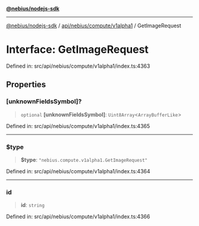 [**@nebius/nodejs-sdk**](../../../../../README.md)

***

[@nebius/nodejs-sdk](../../../../../README.md) / [api/nebius/compute/v1alpha1](../README.md) / GetImageRequest

# Interface: GetImageRequest

Defined in: src/api/nebius/compute/v1alpha1/index.ts:4363

## Properties

### \[unknownFieldsSymbol\]?

> `optional` **\[unknownFieldsSymbol\]**: `Uint8Array`\<`ArrayBufferLike`\>

Defined in: src/api/nebius/compute/v1alpha1/index.ts:4365

***

### $type

> **$type**: `"nebius.compute.v1alpha1.GetImageRequest"`

Defined in: src/api/nebius/compute/v1alpha1/index.ts:4364

***

### id

> **id**: `string`

Defined in: src/api/nebius/compute/v1alpha1/index.ts:4366
